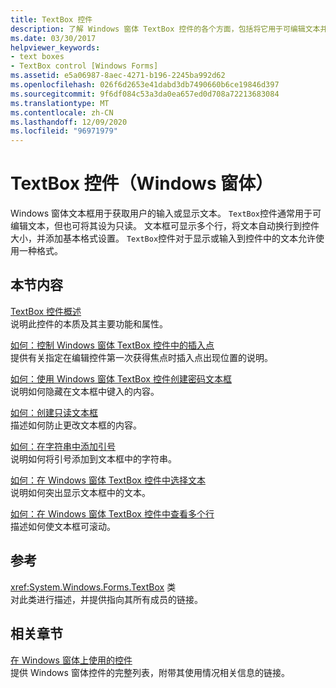 ```yaml
---
title: TextBox 控件
description: 了解 Windows 窗体 TextBox 控件的各个方面，包括将它用于可编辑文本并使其成为只读的。
ms.date: 03/30/2017
helpviewer_keywords:
- text boxes
- TextBox control [Windows Forms]
ms.assetid: e5a06987-8aec-4271-b196-2245ba992d62
ms.openlocfilehash: 026f6d2653e41dabd3db7490660b6ce19846d397
ms.sourcegitcommit: 9f6df084c53a3da0ea657ed0d708a72213683084
ms.translationtype: MT
ms.contentlocale: zh-CN
ms.lasthandoff: 12/09/2020
ms.locfileid: "96971979"
---
```

# <a name="textbox-control-windows-forms"></a>TextBox 控件（Windows 窗体）
Windows 窗体文本框用于获取用户的输入或显示文本。 `TextBox`控件通常用于可编辑文本，但也可将其设为只读。 文本框可显示多个行，将文本自动换行到控件大小，并添加基本格式设置。 `TextBox`控件对于显示或输入到控件中的文本允许使用一种格式。  
  
## <a name="in-this-section"></a>本节内容  
 [TextBox 控件概述](textbox-control-overview-windows-forms.md)  
 说明此控件的本质及其主要功能和属性。  
  
 [如何：控制 Windows 窗体 TextBox 控件中的插入点](how-to-control-the-insertion-point-in-a-windows-forms-textbox-control.md)  
 提供有关指定在编辑控件第一次获得焦点时插入点出现位置的说明。  
  
 [如何：使用 Windows 窗体 TextBox 控件创建密码文本框](how-to-create-a-password-text-box-with-the-windows-forms-textbox-control.md)  
 说明如何隐藏在文本框中键入的内容。  
  
 [如何：创建只读文本框](how-to-create-a-read-only-text-box-windows-forms.md)  
 描述如何防止更改文本框的内容。  
  
 [如何：在字符串中添加引号](how-to-put-quotation-marks-in-a-string-windows-forms.md)  
 说明如何将引号添加到文本框中的字符串。  
  
 [如何：在 Windows 窗体 TextBox 控件中选择文本](how-to-select-text-in-the-windows-forms-textbox-control.md)  
 说明如何突出显示文本框中的文本。  
  
 [如何：在 Windows 窗体 TextBox 控件中查看多个行](how-to-view-multiple-lines-in-the-windows-forms-textbox-control.md)  
 描述如何使文本框可滚动。  
  
## <a name="reference"></a>参考  
 <xref:System.Windows.Forms.TextBox> 类  
 对此类进行描述，并提供指向其所有成员的链接。  
  
## <a name="related-sections"></a>相关章节  
 [在 Windows 窗体上使用的控件](controls-to-use-on-windows-forms.md)  
 提供 Windows 窗体控件的完整列表，附带其使用情况相关信息的链接。
